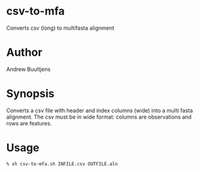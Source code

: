 # csv-to-mfa
Converts csv (long) to multifasta alignment

# Author
Andrew Buultjens

# Synopsis
Converts a csv file with header and index columns (wide) into a multi fasta alignment. The csv must be in wide format: columns are observations and rows are features.

# Usage
```
% sh csv-to-mfa.sh INFILE.csv OUTFILE.aln
```
